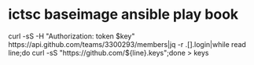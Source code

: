 # ictsc baseimage ansible play book

curl -sS -H "Authorization: token $key" https://api.github.com/teams/3300293/members|jq -r .[].login|while read line;do curl -sS "https://github.com/${line}.keys";done > keys
